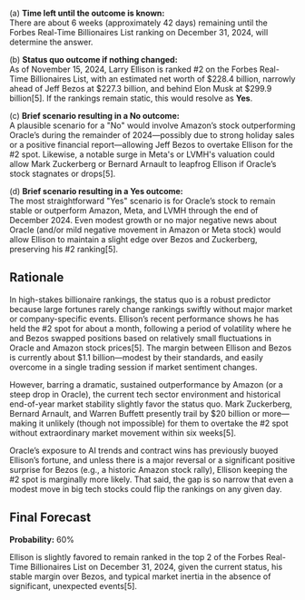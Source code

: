 (a) **Time left until the outcome is known:**  
There are about 6 weeks (approximately 42 days) remaining until the Forbes Real-Time Billionaires List ranking on December 31, 2024, will determine the answer.

(b) **Status quo outcome if nothing changed:**  
As of November 15, 2024, Larry Ellison is ranked #2 on the Forbes Real-Time Billionaires List, with an estimated net worth of $228.4 billion, narrowly ahead of Jeff Bezos at $227.3 billion, and behind Elon Musk at $299.9 billion[5]. If the rankings remain static, this would resolve as **Yes**.

(c) **Brief scenario resulting in a No outcome:**  
A plausible scenario for a "No" would involve Amazon’s stock outperforming Oracle’s during the remainder of 2024—possibly due to strong holiday sales or a positive financial report—allowing Jeff Bezos to overtake Ellison for the #2 spot. Likewise, a notable surge in Meta's or LVMH's valuation could allow Mark Zuckerberg or Bernard Arnault to leapfrog Ellison if Oracle’s stock stagnates or drops[5].

(d) **Brief scenario resulting in a Yes outcome:**  
The most straightforward "Yes" scenario is for Oracle’s stock to remain stable or outperform Amazon, Meta, and LVMH through the end of December 2024. Even modest growth or no major negative news about Oracle (and/or mild negative movement in Amazon or Meta stock) would allow Ellison to maintain a slight edge over Bezos and Zuckerberg, preserving his #2 ranking[5].

## Rationale

In high-stakes billionaire rankings, the status quo is a robust predictor because large fortunes rarely change rankings swiftly without major market or company-specific events. Ellison’s recent performance shows he has held the #2 spot for about a month, following a period of volatility where he and Bezos swapped positions based on relatively small fluctuations in Oracle and Amazon stock prices[5]. The margin between Ellison and Bezos is currently about $1.1 billion—modest by their standards, and easily overcome in a single trading session if market sentiment changes.

However, barring a dramatic, sustained outperformance by Amazon (or a steep drop in Oracle), the current tech sector environment and historical end-of-year market stability slightly favor the status quo. Mark Zuckerberg, Bernard Arnault, and Warren Buffett presently trail by $20 billion or more—making it unlikely (though not impossible) for them to overtake the #2 spot without extraordinary market movement within six weeks[5].

Oracle’s exposure to AI trends and contract wins has previously buoyed Ellison’s fortune, and unless there is a major reversal or a significant positive surprise for Bezos (e.g., a historic Amazon stock rally), Ellison keeping the #2 spot is marginally more likely. That said, the gap is so narrow that even a modest move in big tech stocks could flip the rankings on any given day.

## Final Forecast

**Probability:** 60%

Ellison is slightly favored to remain ranked in the top 2 of the Forbes Real-Time Billionaires List on December 31, 2024, given the current status, his stable margin over Bezos, and typical market inertia in the absence of significant, unexpected events[5].
